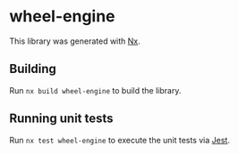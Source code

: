 # wheel-engine

This library was generated with [Nx](https://nx.dev).

## Building

Run `nx build wheel-engine` to build the library.

## Running unit tests

Run `nx test wheel-engine` to execute the unit tests via [Jest](https://jestjs.io).
